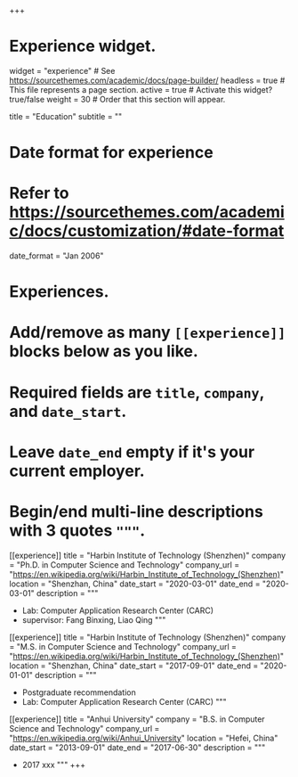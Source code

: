 +++
# Experience widget.
widget = "experience"  # See https://sourcethemes.com/academic/docs/page-builder/
headless = true  # This file represents a page section.
active = true  # Activate this widget? true/false
weight = 30  # Order that this section will appear.

title = "Education"
subtitle = ""

# Date format for experience
#   Refer to https://sourcethemes.com/academic/docs/customization/#date-format
date_format = "Jan 2006"

# Experiences.
#   Add/remove as many `[[experience]]` blocks below as you like.
#   Required fields are `title`, `company`, and `date_start`.
#   Leave `date_end` empty if it's your current employer.
#   Begin/end multi-line descriptions with 3 quotes `"""`.
[[experience]]
  title = "Harbin Institute of Technology (Shenzhen)"
  company = "Ph.D. in Computer Science and Technology"
  company_url = "https://en.wikipedia.org/wiki/Harbin_Institute_of_Technology_(Shenzhen)"
  location = "Shenzhan, China"
  date_start = "2020-03-01"
  date_end = "2020-03-01"
  description = """
  
  * Lab: Computer Application Research Center (CARC)
  * supervisor: Fang Binxing, Liao Qing
  """

[[experience]]
  title = "Harbin Institute of Technology (Shenzhen)"
  company = "M.S. in Computer Science and Technology"
  company_url = "https://en.wikipedia.org/wiki/Harbin_Institute_of_Technology_(Shenzhen)"
  location = "Shenzhan, China"
  date_start = "2017-09-01"
  date_end = "2020-01-01"
  description = """
  
  * Postgraduate recommendation
  * Lab: Computer Application Research Center (CARC)
  """

[[experience]]
  title = "Anhui University"
  company = "B.S. in Computer Science and Technology"
  company_url = "https://en.wikipedia.org/wiki/Anhui_University"
  location = "Hefei, China"
  date_start = "2013-09-01"
  date_end = "2017-06-30"
  description = """

  - 2017 xxx
  """
+++
